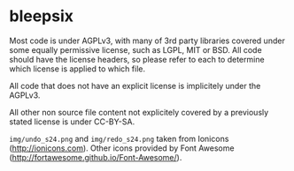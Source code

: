 bleepsix
========

Most code is under AGPLv3, with many of 3rd party libraries covered
under some equally permissive license, such as LGPL, MIT or BSD.
All code should have the license headers, so please refer to
each to determine which license is applied to which file.

All code that does not have an explicit license is implicitely
under the AGPLv3.

All other non source file content not explicitely covered by a 
previously stated license is under CC-BY-SA.


`img/undo_s24.png` and `img/redo_s24.png` taken from Ionicons (http://ionicons.com).
Other icons provided by Font Awesome (http://fortawesome.github.io/Font-Awesome/).

